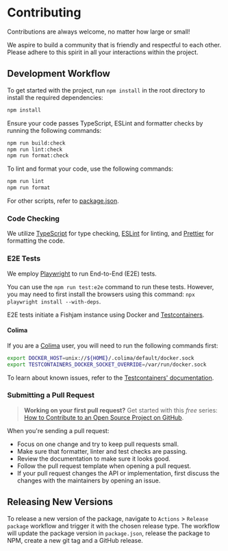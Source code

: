 # Contributing

Contributions are always welcome, no matter how large or small!

We aspire to build a community that is friendly and respectful to each other. Please adhere to this spirit in all your interactions within the project.

## Development Workflow

To get started with the project, run `npm install` in the root directory to install the required dependencies:

```sh
npm install
```

Ensure your code passes TypeScript, ESLint and formatter checks by running the following commands:

```sh
npm run build:check
npm run lint:check
npm run format:check
```

To lint and format your code, use the following commands:

```sh
npm run lint
npm run format
```

For other scripts, refer to [package.json](./package.json).

### Code Checking

We utilize [TypeScript](https://www.typescriptlang.org/) for type checking, [ESLint](https://eslint.org/) for linting, and [Prettier](https://prettier.io/) for formatting the code.

### E2E Tests

We employ [Playwright](https://playwright.dev/) to run End-to-End (E2E) tests.

You can use the `npm run test:e2e` command to run these tests. However, you may need to first install the browsers using this command: `npx playwright install --with-deps`.

E2E tests initiate a Fishjam instance using Docker and [Testcontainers](https://node.testcontainers.org/).

#### Colima

If you are a [Colima](https://github.com/abiosoft/colima) user, you will need to run the following commands first:

```bash
export DOCKER_HOST=unix://${HOME}/.colima/default/docker.sock
export TESTCONTAINERS_DOCKER_SOCKET_OVERRIDE=/var/run/docker.sock
```

To learn about known issues, refer to the [Testcontainers' documentation](https://node.testcontainers.org/supported-container-runtimes/#known-issues_1).

### Submitting a Pull Request

> **Working on your first pull request?** Get started with this _free_ series: [How to Contribute to an Open Source Project on GitHub](https://app.egghead.io/playlists/how-to-contribute-to-an-open-source-project-on-github).

When you're sending a pull request:

- Focus on one change and try to keep pull requests small.
- Make sure that formatter, linter and test checks are passing.
- Review the documentation to make sure it looks good.
- Follow the pull request template when opening a pull request.
- If your pull request changes the API or implementation, first discuss the changes with the maintainers by opening an issue.

## Releasing New Versions

To release a new version of the package, navigate to `Actions` > `Release package` workflow and trigger it with the chosen release type.
The workflow will update the package version in `package.json`, release the package to NPM, create a new git tag and a GitHub release.

